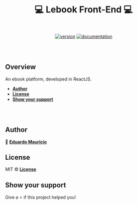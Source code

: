 <h1 align="center">
 💻 Lebook Front-End 💻
</h1>

<br>

<div align="center">

[![version](https://img.shields.io/badge/version-1.0.1-blue.svg)](https://github.com/therealeddy/lebook-frontend/releases)<space><space>
[![documentation](https://img.shields.io/badge/documentation-yes-brightgreen.svg)](#overview)

</div>

<br><br>

## Overview

An ebook platform, developed in ReactJS.

- **[Author](#author)**
- **[License](#license)**
- **[Show your support](#show-your-support)**

<br><br>

## Author

👤 **[Eduardo Mauricio](https://github.com/therealeddy)**

## License

MIT © **[License](LICENSE)**

## Show your support

Give a ⭐️ if this project helped you!
